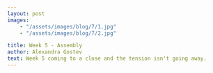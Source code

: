 ```yaml
---
layout: post
images:
    - "/assets/images/blog/7/1.jpg"
    - "/assets/images/blog/7/2.jpg"

title: Week 5 - Assembly 
author: Alexandra Gostev 
text: Week 5 coming to a close and the tension isn't going away. 
---
```

